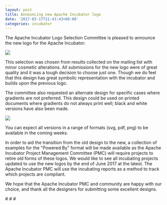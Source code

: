 ```yaml
---
layout: post
title: Announcing new Apache Incubator logo
date: '2017-03-17T21:43:43+00:00'
categories: incubator
---
```

<p>
The Apache Incubator Logo Selection Committee is pleased to announce the new logo for the Apache Incubator:
</p> 
  <p><img src="https://blogs.apache.org/incubator/mediaresource/674d6a69-cfb7-44a8-9165-bb541a3f029f" /><br /></p> 
  <p>This selection was chosen from results collected on the mailing list with minor cosmetic alterations. All submissions for the new logo were of great quality and it was a tough decision to choose just one. Though we do feel that this design has great symbolic representation with the incubator and builds upon the previous logo.

</p> 
  <p>The committee also requested an alternate design for specific cases where gradients are not preferred. This design could be used on printed documents where gradients do not always print well; black and white versions have also been made. </p> 
  <p><img src="https://blogs.apache.org/incubator/mediaresource/e8607fe3-dbb5-4a6f-ae6e-32ddd6984766" /><br /></p> 
  <p>You can expect all versions in a range of formats (svg, pdf, png) to be available in the coming weeks.





In order to aid the transition from the old design to the new, a collection of examples for the &quot;Powered By&quot; format will be made available as the Apache Incubator Project Management Committee (PMC) will require projects to retire old forms of these logos. We would like to see all incubating projects updated to use the new logos by the end of June 2017 at the latest. The Apache Incubator PMC will use the incubating reports as a method to track which projects are compliant.
</p> 
  <p>
We hope that the Apache Incubator PMC and community are happy with our choice, and thank all the designers for submitting some excellent designs.</p> 
  <p># # #&nbsp;</p>
